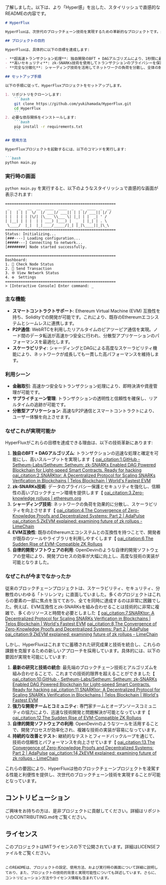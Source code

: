 了解しました。以下は、より「Hyper感」を出した、スタイリッシュで直感的なREADMEの内容です。

```markdown
# HyperFlux

HyperFluxは、次世代のブロックチェーン技術を実現するための革新的なプロジェクトです。最新のアルゴリズムと技術を組み合わせ、速度、セキュリティ、分散性のすべてにおいて優れた性能を提供します。

## プロジェクトの目的

HyperFluxは、具体的に以下の目標を達成します:

- **超高速トランザクション処理**: 独自開発のBFT + DAGアルゴリズムにより、1秒間に最大10,000件のトランザクションを処理します。これにより、金融取引やデータ交換がリアルタイムで行えるようになります。
- **高いセキュリティ**: zk-SNARKs技術を使用してトランザクションのプライバシーを保護しつつ検証。データは暗号化され、不正アクセスを防ぎます。
- **完全な分散化**: シャーディング技術を活用してネットワークの負荷を分散し、全体の耐障害性とスケーラビリティを向上させます。

## セットアップ手順

以下の手順に従って、HyperFluxプロジェクトをセットアップします。

1. リポジトリをクローンします:
    ```bash
    git clone https://github.com/yukihamada/HyperFlux.git
    cd HyperFlux
    ```
2. 必要な依存関係をインストールします:
    ```bash
    pip install -r requirements.txt
    ```

## 使用方法

HyperFluxプロジェクトを起動するには、以下のコマンドを実行します:

```bash
python main.py
```

### 実行時の画面

`python main.py` を実行すると、以下のようなスタイリッシュで直感的な画面が表示されます:

```plaintext
==================================================
 _    _   __  __  ____  ____  _   _  ____  _  __
| |  | | |  \/  |/ ___|/ ___|| | | |/ ___|| |/ /
| |  | | | |\/| |\___ \\___ \| |_| | |  _| ' / 
| |__| | | |  | | ___) |___) |  _  | |_| | . \ 
 \____/  |_|  |_|____/_____/|_| |_|\____||_|\_\
==================================================
Status: Initializing...
[###----] Loading configuration...
[#####---] Connecting to network...
[########] Node started successfully.

==================================================
Dashboard:
1. 🚀 Check Node Status
2. 💸 Send Transaction
3. 🌐 View Network Status
4. ⚙️  Settings
==================================================
> [Interactive Console] Enter command: _
```

### 主な機能

- **スマートコントラクトサポート**: Ethereum Virtual Machine (EVM) 互換性を持ち、Solidityでの開発が可能です。これにより、既存のEthereumエコシステムとシームレスに連携します。
- **P2P通信**: WebRTCを利用したリアルタイムのピアツーピア通信を実現。ノード間のデータ転送が高速かつ安全に行われ、分散型アプリケーションのパフォーマンスを最適化します。
- **スケーラビリティ**: シャーディングとDAGによる高度なスケーラビリティ機能により、ネットワークが成長しても一貫した高パフォーマンスを維持します。

### 利用シーン

- **金融取引**: 高速かつ安全なトランザクション処理により、即時決済や資産管理が可能です。
- **サプライチェーン管理**: トランザクションの透明性と信頼性を確保し、リアルタイムの追跡が可能です。
- **分散型アプリケーション**: 高速なP2P通信とスマートコントラクトにより、ユーザー体験を向上させます。

### なぜこれが実現可能か

HyperFluxがこれらの目標を達成できる理由は、以下の技術革新にあります:

1. **独自のBFT + DAGアルゴリズム**: トランザクションの迅速な処理と確定を可能にし、高いスループットを実現します【 [oai_citation:1,GitHub - Setheum-Labs/Setheum: Setheum: zk-SNARKs Enabled DAG Powered Blockchain for Light-speed Smart Contracts. Ready for hacking ](https://github.com/Setheum-Labs/Setheum) [oai_citation:2,SNARKtor: A Decentralized Protocol for Scaling SNARKs Verification in Blockchains | Telos Blockchain | World's Fastest EVM](https://www.telos.net/post/snarktor-a-decentralized-protocol-for-scaling-snarks-verification-in-blockchains)
2. **zk-SNARKs技術**: データのプライバシー保護とセキュリティを強化し、信頼性の高いブロックチェーン環境を提供します【 [oai_citation:3,Zero-knowledge rollups | ethereum.org](https://ethereum.org/en/developers/docs/scaling/zk-rollups/)
3. **シャーディング技術**: ネットワークの負荷を効果的に分散し、スケーラビリティを向上させます【 [oai_citation:4,The Convergence of Zero-Knowledge Proofs and Decentralized Systems: Part 2 | AdaPulse](https://adapulse.io/the-convergence-of-zero-knowledge-proofs-and-decentralized-systems-part-2/) [oai_citation:5,ZkEVM explained: examining future of zk rollups - LimeChain](https://limechain.tech/blog/zkevm-explained-the-future-of-zk-rollups/)
4. **EVM互換性**: 既存のEthereumエコシステムとの互換性を持つことで、開発者が既存のツールやライブラリを利用しやすくします【 [oai_citation:6,The Sudden Rise of EVM-Compatible ZK Rollups](https://www.coindesk.com/tech/2022/07/20/the-sudden-rise-of-evm-compatible-zk-rollups/)
5. **自律的開発ソフトウェアの利用**: OpenDevinのような自律的開発ソフトウェアの登場により、開発プロセスの効率が大幅に向上し、高度な技術の実装が可能となりました。

### なぜこれが今までなかったか

従来のブロックチェーンプロジェクトは、スケーラビリティ、セキュリティ、分散性のいわゆる「トリレンマ」に直面していました。多くのプロジェクトはこれらの要素の一部に焦点を当てており、全てを同時に達成するのは非常に困難でした。例えば、EVM互換性とzk-SNARKsを組み合わせることは技術的に非常に複雑で、多くのリソースと時間を必要としました【 [oai_citation:7,SNARKtor: A Decentralized Protocol for Scaling SNARKs Verification in Blockchains | Telos Blockchain | World's Fastest EVM](https://www.telos.net/post/snarktor-a-decentralized-protocol-for-scaling-snarks-verification-in-blockchains) [oai_citation:8,The Convergence of Zero-Knowledge Proofs and Decentralized Systems: Part 2 | AdaPulse](https://adapulse.io/the-convergence-of-zero-knowledge-proofs-and-decentralized-systems-part-2/) [oai_citation:9,ZkEVM explained: examining future of zk rollups - LimeChain](https://limechain.tech/blog/zkevm-explained-the-future-of-zk-rollups/)

しかし、HyperFluxはこれまでに蓄積された研究成果と技術を統合し、これらの課題を克服するための新しいアプローチを採用しています。具体的には、以下の要因が実現を可能にしています:

1. **最新の研究と技術の統合**: 最先端のブロックチェーン技術とアルゴリズムを組み合わせることで、これまでの技術的限界を超えることができました【 [oai_citation:10,GitHub - Setheum-Labs/Setheum: Setheum: zk-SNARKs Enabled DAG Powered Blockchain for Light-speed Smart Contracts. Ready for hacking ](https://github.com/Setheum-Labs/Setheum) [oai_citation:11,SNARKtor: A Decentralized Protocol for Scaling SNARKs Verification in Blockchains | Telos Blockchain | World's Fastest EVM](https://www.telos.net/post/snarktor-a-decentralized-protocol-for-scaling-snarks-verification-in-blockchains)
2. **強力な開発チームとコミュニティ**: 専門家チームとオープンソースコミュニティの協力により、迅速な技術開発と問題解決が可能となっています【 [oai_citation:12,The Sudden Rise of EVM-Compatible ZK Rollups](https://www.coindesk.com/tech/2022/07/20/the-sudden-rise-of-evm-compatible-zk-rollups/)
3. **自律的開発ソフトウェアの利用**: OpenDevinのようなツールを活用することで、開発プロセスが効率化され、複雑な技術の実装が容易になっています。
4. **持続的な改善とテスト**: 継続的なテストとフィードバックループを通じて、技術の信頼性とパフォーマンスを向上させています【 [oai_citation:13,The Convergence of Zero-Knowledge Proofs and Decentralized Systems: Part 2 | AdaPulse](https://adapulse.io/the-convergence-of-zero-knowledge-proofs-and-decentralized-systems-part-2/) [oai_citation:14,ZkEVM explained: examining future of zk rollups - LimeChain](https://limechain.tech/blog/zkevm-explained-the-future-of-zk-rollups/)

これらの要因により、HyperFluxは他のブロックチェーンプロジェクトを凌駕する性能と利便性を提供し、次世代のブロックチェーン技術を実現することが可能となっています。

## コントリビューション

ご興味をお持ちの方は、是非プロジェクトに貢献してください。詳細はリポジトリのCONTRIBUTING.mdをご覧ください。

## ライセンス

このプロジェクトはMITライセンスの下で公開されています。詳細はLICENSEファイルをご覧ください。
```

このREADMEは、プロジェクトの設定、使用方法、および実行時の画面について詳細に説明しており、また、プロジェクトの技術的背景と実現可能性についても詳述しています。さらに、コントリビューション方法やライセンス情報も含まれています。